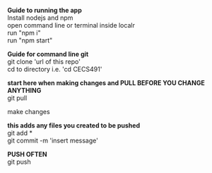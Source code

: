 **Guide to running the app**  
Install nodejs and npm  
open command line or terminal inside localr  
run "npm i"  
run "npm start"  


**Guide for command line git**  
git clone 'url of this repo'  
cd to directory i.e. 'cd CECS491'  
  
**start here when making changes and PULL BEFORE YOU CHANGE ANYTHING**  
git pull  

make changes  

**this adds any files you created to be pushed**  
git add *  
git commit -m 'insert message'  


**PUSH OFTEN**  
git push  
